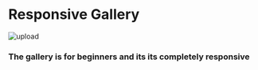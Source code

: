 <h1 align="left">Responsive Gallery</h1>

![upload](https://user-images.githubusercontent.com/78317220/193528358-5df557a8-0358-4c5f-86e6-7f5aa19e9360.png)

<h3 align="left"> The gallery is for beginners and its its completely responsive</h3>


